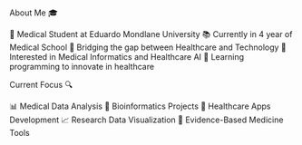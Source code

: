 About Me 🎓

🏫 Medical Student at Eduardo Mondlane University
📚 Currently in 4 year of Medical School
🔄 Bridging the gap between Healthcare and Technology
🤖 Interested in Medical Informatics and Healthcare AI
🌱 Learning programming to innovate in healthcare

Current Focus 🔍

📊 Medical Data Analysis
🧬 Bioinformatics Projects
📱 Healthcare Apps Development
📈 Research Data Visualization
🎯 Evidence-Based Medicine Tools
